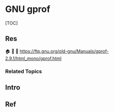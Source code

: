# GNU gprof

[TOC]



## Res
🏠 
🚧 
📂 https://ftp.gnu.org/old-gnu/Manuals/gprof-2.9.1/html_mono/gprof.html


### Related Topics



## Intro



## Ref
